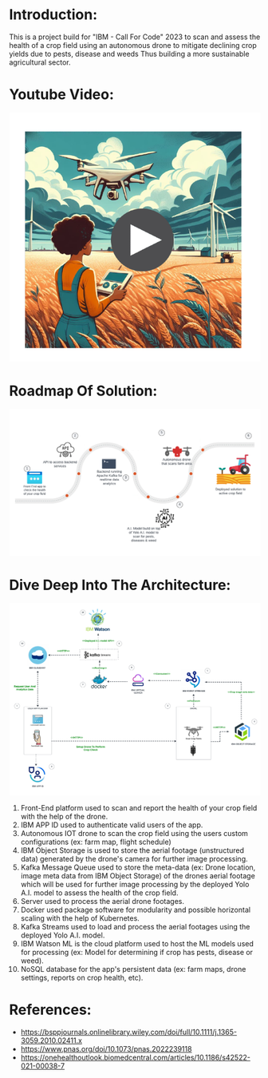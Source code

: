 # Introduction:
This is a project build for "IBM - Call For Code" 2023 to 
scan and assess the health of a crop field using an autonomous drone to mitigate declining crop yields due to pests, disease and weeds Thus building a more sustainable agricultural sector.

# Youtube Video:
[![Alt text](doc/imgs/farmihealth_poster3.png)](https://www.youtube.com/watch?v=1RL2KJs96NM)

# Roadmap Of Solution:
![Alt Text](doc/imgs/farmihealth_roadmap.png)


# Dive Deep Into The Architecture:
![Alt Text](doc/imgs/farmihealth_architecture2.png)

1. Front-End platform used to scan and report the health of your crop field with the help of the drone.
2. IBM APP ID used to 
authenticate valid users of the app.		
3. Autonomous IOT drone to scan the crop field using the users custom configurations (ex: farm map, flight schedule)
4. IBM Object Storage is used to store the aerial footage (unstructured data) generated by the drone's camera for further image processing.
5. Kafka Message Queue used to store the meta-data (ex: Drone location, image meta data from IBM Object Storage) of the drones aerial footage which will be used for further image processing by the deployed Yolo A.I. model to assess the health of the crop field.
6. Server used to process the aerial drone footages.
7. Docker used package software for modularity and possible horizontal scaling with the help of Kubernetes.
8. Kafka Streams used to load and process the aerial footages using the deployed Yolo A.I. model.
9. IBM Watson ML is the cloud platform used to host the ML models used for processing (ex: Model for determining if crop has pests, disease or weed).
10. NoSQL database for the app's persistent data (ex: farm maps, drone settings, reports on crop health, etc).




# References:

- https://bsppjournals.onlinelibrary.wiley.com/doi/full/10.1111/j.1365-3059.2010.02411.x
- https://www.pnas.org/doi/10.1073/pnas.2022239118
- https://onehealthoutlook.biomedcentral.com/articles/10.1186/s42522-021-00038-7

